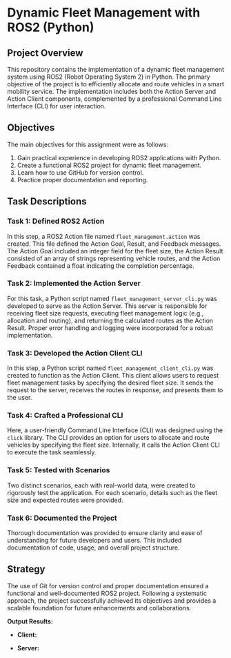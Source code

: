 # Dynamic Fleet Management with ROS2 (Python)

## Project Overview

This repository contains the implementation of a dynamic fleet management system using ROS2 (Robot Operating System 2) in Python. The primary objective of the project is to efficiently allocate and route vehicles in a smart mobility service. The implementation includes both the Action Server and Action Client components, complemented by a professional Command Line Interface (CLI) for user interaction.

## Objectives

The main objectives for this assignment were as follows:

1. Gain practical experience in developing ROS2 applications with Python.
2. Create a functional ROS2 project for dynamic fleet management.
3. Learn how to use GitHub for version control.
4. Practice proper documentation and reporting.

## Task Descriptions

### Task 1: Defined ROS2 Action

In this step, a ROS2 Action file named `fleet_management.action` was created. This file defined the Action Goal, Result, and Feedback messages. The Action Goal included an integer field for the fleet size, the Action Result consisted of an array of strings representing vehicle routes, and the Action Feedback contained a float indicating the completion percentage.

### Task 2: Implemented the Action Server

For this task, a Python script named `fleet_management_server_cli.py` was developed to serve as the Action Server. This server is responsible for receiving fleet size requests, executing fleet management logic (e.g., allocation and routing), and returning the calculated routes as the Action Result. Proper error handling and logging were incorporated for a robust implementation.

### Task 3: Developed the Action Client CLI

In this step, a Python script named `fleet_management_client_cli.py` was created to function as the Action Client. This client allows users to request fleet management tasks by specifying the desired fleet size. It sends the request to the server, receives the routes in response, and presents them to the user.

### Task 4: Crafted a Professional CLI

Here, a user-friendly Command Line Interface (CLI) was designed using the `click` library. The CLI provides an option for users to allocate and route vehicles by specifying the fleet size. Internally, it calls the Action Client CLI to execute the task seamlessly.

### Task 5: Tested with Scenarios

Two distinct scenarios, each with real-world data, were created to rigorously test the application. For each scenario, details such as the fleet size and expected routes were provided.

### Task 6: Documented the Project

Thorough documentation was provided to ensure clarity and ease of understanding for future developers and users. This included documentation of code, usage, and overall project structure.

## Strategy

The use of Git for version control and proper documentation ensured a functional and well-documented ROS2 project. Following a systematic approach, the project successfully achieved its objectives and provides a scalable foundation for future enhancements and collaborations.

**Output Results:**

- **Client:**

- **Server:**

